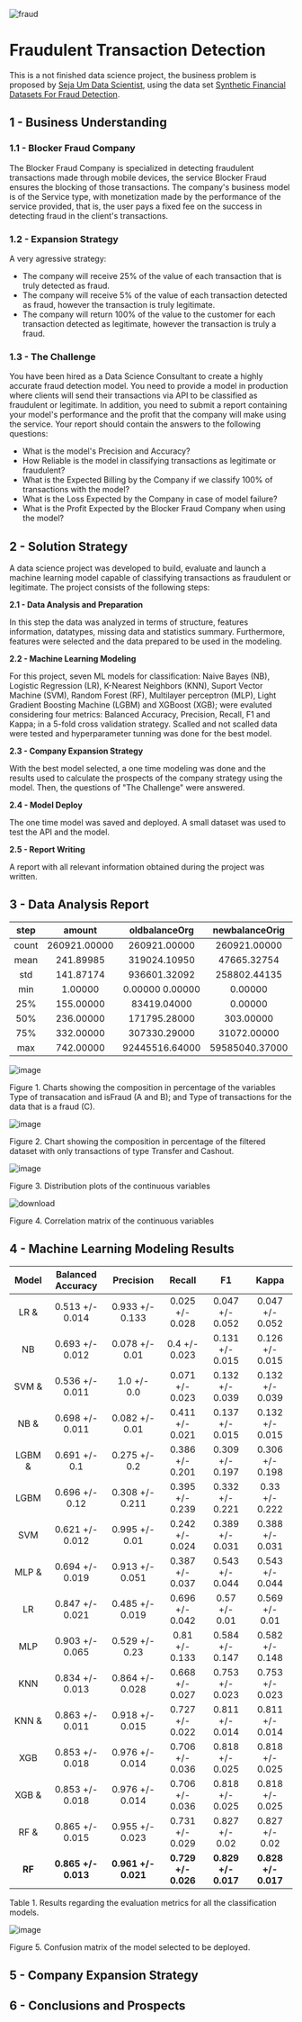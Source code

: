 ![fraud](https://user-images.githubusercontent.com/44379044/131612132-7b78ceaa-09f9-4eef-b86a-b3979fae2909.png)

# **Fraudulent Transaction Detection**

This is a not finished data science project, the business problem is proposed by [Seja Um Data Scientist](https://sejaumdatascientist.com/crie-uma-solucao-para-fraudes-em-transacoes-financeiras-usando-machine-learning/), using the data set [Synthetic Financial Datasets For Fraud Detection](https://www.kaggle.com/ealaxi/paysim1).

## **1 - Business Understanding**
### 1.1 - Blocker Fraud Company
The Blocker Fraud Company is specialized in detecting fraudulent transactions made through mobile devices, the service Blocker Fraud ensures the blocking of those transactions. The company's business model is of the Service type, with monetization made by the performance of the service provided, that is, the user pays a fixed fee on the success in detecting fraud in the client's transactions.

### 1.2 - Expansion Strategy
A very agressive strategy:
*   The company will receive 25% of the value of each transaction that is truly detected as fraud.
*   The company will receive 5% of the value of each transaction detected as fraud, however the transaction is truly legitimate.
*   The company will return 100% of the value to the customer for each transaction detected as legitimate, however the transaction is truly a fraud.

### 1.3 - The Challenge
You have been hired as a Data Science Consultant to create a highly accurate fraud detection model. You need to provide a model in production where clients will send their transactions via API to be classified as fraudulent or legitimate. In addition, you need to submit a report containing your model's performance and the profit that the company will make using the service. Your report should contain the answers to the following questions:
*   What is the model's Precision and Accuracy?
*   How Reliable is the model in classifying transactions as legitimate or fraudulent?
*   What is the Expected Billing by the Company if we classify 100% of transactions with the model?
*   What is the Loss Expected by the Company in case of model failure?
*   What is the Profit Expected by the Blocker Fraud Company when using the model?

## **2 - Solution Strategy**
A data science project was developed to build, evaluate and launch a machine learning model capable of classifying transactions as fraudulent or legitimate. The project consists of the following steps:

**2.1 - Data Analysis and Preparation**

In this step the data was analyzed in terms of structure, features information, datatypes, missing data and statistics summary. Furthermore, features were selected and the data prepared to be used in the modeling.

**2.2 - Machine Learning Modeling**

For this project, seven ML models for classification: Naive Bayes (NB), Logistic Regression (LR), K-Nearest Neighbors (KNN), Suport Vector Machine (SVM), Random Forest (RF), Multilayer perceptron (MLP), Light Gradient Boosting Machine (LGBM) and XGBoost (XGB); were evaluted considering four metrics: Balanced Accuracy, Precision, Recall, F1 and Kappa; in a 5-fold cross validation strategy. Scalled and not scalled data were tested and hyperparameter tunning was done for the best model.
  
**2.3 - Company Expansion Strategy**

With the best model selected, a one time modeling was done and the results used to calculate the prospects of the company strategy using the model. Then, the questions of "The Challenge" were answered.
  
**2.4 - Model Deploy**

The one time model was saved and deployed. A small dataset was used to test the API and the model.
  
**2.5 - Report Writing**

A report with all relevant information obtained during the project was written.
  
## **3 - Data Analysis Report**


|step |	amount |	oldbalanceOrg |	newbalanceOrig |	oldbalanceDest |	newbalanceDest |
|:---------:|:-----------------:|:-----------:|:-----------:|:-----------:|:--------------:|
|count	 |260921.00000 |	260921.00000 |	260921.00000 |	260921.00000	 |260921.00000 |	260921.00000 |
|mean |	241.89985	 |319024.10950 |	47665.32754 |	16160.67231	 |1702898.53733	 |2050760.75224 |
|std |	141.87174	 |936601.32092 |	258802.44135 |	157815.65767 |	4235081.31933 |	4723136.02123 |
|min |	1.00000 |	0.00000	0.00000 |	0.00000 |	0.00000 |	0.00000 |
|25%	 |155.00000 |	83419.04000 |	0.00000 |	0.00000 |	128900.08000 |	330098.49000 |
|50%	 |236.00000 |	171795.28000 |	303.00000 |	0.00000 |	556562.71000 | 829041.24000 |
|75% |	332.00000 |	307330.29000 |	31072.00000 |	0.00000	 |1745440.47000 |	2125512.53000 |
|max	 |742.00000 |	92445516.64000 |	59585040.37000 |	49585040.37000 |	300985927.86000 |	301140972.46000 |


![image](https://user-images.githubusercontent.com/44379044/147887249-347b10c8-cbf1-4b46-949f-236926011b98.png)

Figure 1. Charts showing the composition in percentage of the variables Type of transacation and isFraud (A and B); and Type of transactions for the data that is a fraud (C).

![image](https://user-images.githubusercontent.com/44379044/147887255-102e0ef7-6ac1-486d-a9d0-3c247610541b.png)

Figure 2. Chart showing the composition in percentage of the filtered dataset with only transactions of type Transfer and Cashout.

![image](https://user-images.githubusercontent.com/44379044/147887256-5454a9fa-1b3b-4585-b467-7fccc6a78683.png)

Figure 3. Distribution plots of the continuous variables


![download](https://user-images.githubusercontent.com/44379044/172036574-e6a88e00-2fdb-4a88-91ec-db6d578babe7.png)

Figure 4. Correlation matrix of  the continuous variables

## **4 - Machine Learning Modeling Results**

| Model | Balanced Accuracy	| Precision	| Recall	| F1	| Kappa |
|:---------:|:-----------------:|:-----------:|:-----------:|:-----------:|:--------------:|
|LR & |	0.513 +/- 0.014 |	0.933 +/- 0.133 |	0.025 +/- 0.028 |	0.047 +/- 0.052 |	0.047 +/- 0.052 |
|NB	| 0.693 +/- 0.012 |	0.078 +/- 0.01 |	0.4 +/- 0.023 | 0.131 +/- 0.015 |	0.126 +/- 0.015 |
|SVM &	| 0.536 +/- 0.011	| 1.0 +/- 0.0	| 0.071 +/- 0.023 |	0.132 +/- 0.039	| 0.132 +/- 0.039 |
|NB & |	0.698 +/- 0.011 |	0.082 +/- 0.01 |	0.411 +/- 0.021	| 0.137 +/- 0.015	| 0.132 +/- 0.015 |
|LGBM &	| 0.691 +/- 0.1 |	0.275 +/- 0.2 |	0.386 +/- 0.201 |	0.309 +/- 0.197 |	0.306 +/- 0.198 |
|LGBM |	0.696 +/- 0.12 |	0.308 +/- 0.211 |	0.395 +/- 0.239 |	0.332 +/- 0.221 |	0.33 +/- 0.222 |
|SVM	| 0.621 +/- 0.012	| 0.995 +/- 0.01 |	0.242 +/- 0.024 |	0.389 +/- 0.031 |	0.388 +/- 0.031 |
|MLP &	| 0.694 +/- 0.019 |	0.913 +/- 0.051	| 0.387 +/- 0.037	| 0.543 +/- 0.044	| 0.543 +/- 0.044 |
|LR |	0.847 +/- 0.021 |	0.485 +/- 0.019 |	0.696 +/- 0.042 |	0.57 +/- 0.01 |	0.569 +/- 0.01 |
|MLP	| 0.903 +/- 0.065 |	0.529 +/- 0.23 |	0.81 +/- 0.133 |	0.584 +/- 0.147 |	0.582 +/- 0.148 |
|KNN	| 0.834 +/- 0.013	| 0.864 +/- 0.028 |	0.668 +/- 0.027 |	0.753 +/- 0.023 |	0.753 +/- 0.023 |
|KNN & |	0.863 +/- 0.011	| 0.918 +/- 0.015	| 0.727 +/- 0.022	| 0.811 +/- 0.014	| 0.811 +/- 0.014 |
|XGB	| 0.853 +/- 0.018	| 0.976 +/- 0.014	| 0.706 +/- 0.036	| 0.818 +/- 0.025	| 0.818 +/- 0.025 |
|XGB &	| 0.853 +/- 0.018	| 0.976 +/- 0.014	| 0.706 +/- 0.036	| 0.818 +/- 0.025	| 0.818 +/- 0.025 |
|RF & |	0.865 +/- 0.015	| 0.955 +/- 0.023	| 0.731 +/- 0.029	|0.827 +/- 0.02	| 0.827 +/- 0.02 |
|**RF**	| **0.865 +/- 0.013** | **0.961 +/- 0.021** | **0.729 +/- 0.026** | **0.829 +/- 0.017**	| **0.828 +/- 0.017** |

Table 1. Results regarding the evaluation metrics for all the classification models.

![image](https://user-images.githubusercontent.com/44379044/147887264-bfa7d1e0-75c6-411d-b534-daccf181f41a.png)

Figure 5. Confusion matrix of the model selected to be deployed.

## **5 - Company Expansion Strategy**

## **6 - Conclusions and Prospects**

